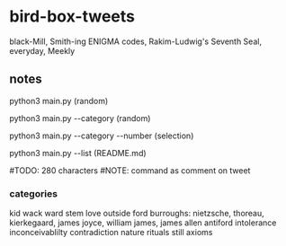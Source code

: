 # bird-box-tweets
black-Mill, Smith-ing ENIGMA codes, Rakim-Ludwig's Seventh Seal, everyday, Meekly

## notes
python3 main.py (random)

python3 main.py --category (random)

python3 main.py --category --number (selection)

python3 main.py --list (README.md)

#TODO: 280 characters
#NOTE: command as comment on tweet

### categories

kid
wack
ward
stem
love
outside
ford
burroughs: nietzsche, thoreau, kierkegaard, james joyce, william james, james allen
antiford
intolerance
inconceivablilty
contradiction
nature
rituals
still
axioms
